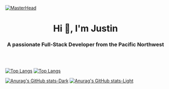 [![MasterHead](https://media.licdn.com/dms/image/C5616AQFMuMEBJZlbIw/profile-displaybackgroundimage-shrink_350_1400/0/1628897854912?e=1695859200&v=beta&t=z-5c7d03hYDqL06JCC6HBcF3hx50-Wu0VjeRFLC0XYQ)](https://github.com/JustinPhillipsPDX)
<h1 align="center">Hi 👋, I'm Justin</h1>
<h3 align="center">A passionate Full-Stack Developer from the Pacific Northwest</h3>

<br  />
<br  />

[![Top Langs](https://github-readme-stats.vercel.app/api/top-langs/?username=JustinPhillipsPDX&layout=compact&langs_count=8&card_width=500px&theme=tokyonight#gh-dark-mode-only)](https://github.com/anuraghazra/github-readme-stats#gh-dark-mode-only)
[![Top Langs](https://github-readme-stats.vercel.app/api/top-langs/?username=JustinPhillipsPDX&layout=compact&langs_count=8&card_width=500px&theme=default#gh-light-mode-only)](https://github.com/anuraghazra/github-readme-stats#gh-light-mode-only)

[![Anurag's GitHub stats-Dark](https://github-readme-stats.vercel.app/api?username=JustinPhillipsPDX&show_icons=true&rank_icon=github&card_width=500px&theme=tokyonight#gh-dark-mode-only)](https://github.com/JustinPhillipsPDX#gh-dark-mode-only)
[![Anurag's GitHub stats-Light](https://github-readme-stats.vercel.app/api?username=JustinPhillipsPDX&show_icons=true&rank_icon=github&card_width=500px&theme=default#gh-light-mode-only)](https://github.com/JustinPhillipsPDX#gh-light-mode-only)




<!--
**JustinPhillipsPDX/JustinPhillipsPDX** is a ✨ _special_ ✨ repository because its `README.md` (this file) appears on your GitHub profile.

Here are some ideas to get you started:

- 🔭 I’m currently working on ...
- 🌱 I’m currently learning ...
- 👯 I’m looking to collaborate on ...
- 🤔 I’m looking for help with ...
- 💬 Ask me about ...
- 📫 How to reach me: ...
- 😄 Pronouns: ...
- ⚡ Fun fact: ...
-->
